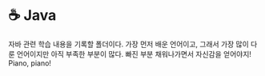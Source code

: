 # ☕ Java
자바 관련 학습 내용을 기록할 폴더이다. 가장 먼저 배운 언어이고, 그래서 가장 많이 다룬 언어이지만 아직 부족한 부분이 많다. 빠진 부분 채워나가면서 자신감을 얻어야지! Piano, piano!
